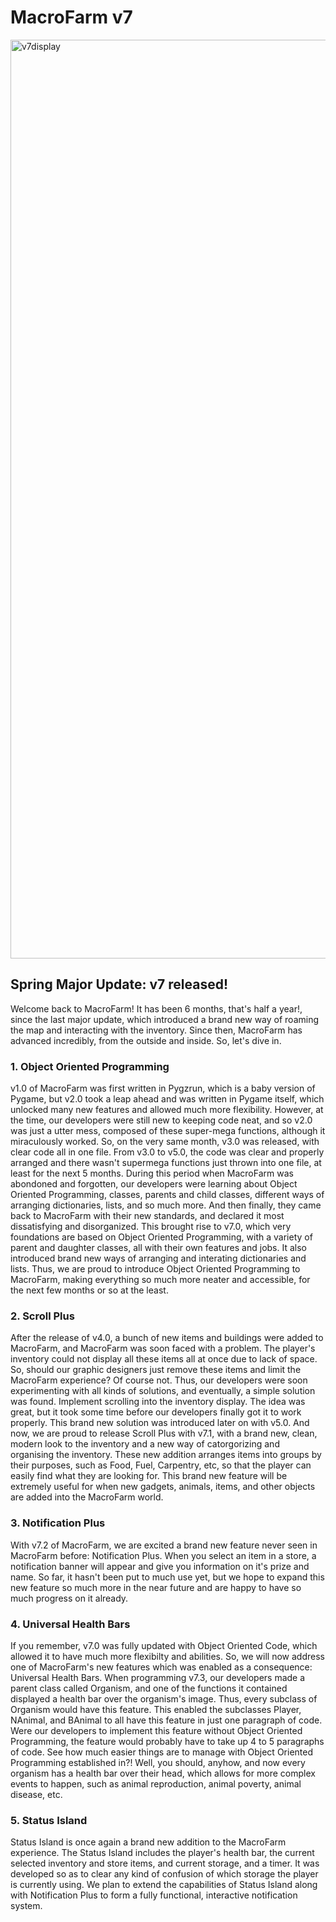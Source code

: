 # MacroFarm v7

<img width="1470" alt="v7display" src="https://user-images.githubusercontent.com/104675837/224888036-a16df4ce-551b-41c5-ba91-277fd9678841.png">

## Spring Major Update: v7 released!

Welcome back to MacroFarm! It has been 6 months, that's half a year!, since the last major update, which introduced a brand new way of roaming the map and interacting with the inventory. Since then, MacroFarm has advanced incredibly, from the outside and inside. So, let's dive in.

### 1. Object Oriented Programming

v1.0 of MacroFarm was first written in Pygzrun, which is a baby version of Pygame, but v2.0 took a leap ahead and was written in Pygame itself, which unlocked many new features and allowed much more flexibility. However, at the time, our developers were still new to keeping code neat, and so v2.0 was just a utter mess, composed of these super-mega functions, although it miraculously worked. So, on the very same month, v3.0 was released, with clear code all in one file. From v3.0 to v5.0, the code was clear and properly arranged and there wasn't supermega functions just thrown into one file, at least for the next 5 months. During this period when MacroFarm was abondoned and forgotten, our developers were learning about Object Oriented Programming, classes, parents and child classes, different ways of arranging dictionaries, lists, and so much more. And then finally, they came back to MacroFarm with their new standards, and declared it most dissatisfying and disorganized. This brought rise to v7.0, which very foundations are based on Object Oriented Programming, with a variety of parent and daughter classes, all with their own features and jobs. It also introduced brand new ways of arranging and interating dictionaries and lists. Thus, we are proud to introduce Object Oriented Programming to MacroFarm, making everything so much more neater and accessible, for the next few months or so at the least.

### 2. Scroll Plus

After the release of v4.0, a bunch of new items and buildings were added to MacroFarm, and MacroFarm was soon faced with a problem. The player's inventory could not display all these items all at once due to lack of space. So, should our graphic designers just remove these items and limit the MacroFarm experience? Of course not. Thus, our developers were soon experimenting with all kinds of solutions, and eventually, a simple solution was found. Implement scrolling into the inventory display. The idea was great, but it took some time before our developers finally got it to work properly. This brand new solution was introduced later on with v5.0. And now, we are proud to release Scroll Plus with v7.1, with a brand new, clean, modern look to the inventory and a new way of catorgorizing and organising the inventory. These new addition arranges items into groups by their purposes, such as Food, Fuel, Carpentry, etc, so that the player can easily find what they are looking for. This brand new feature will be extremely useful for when new gadgets, animals, items, and other objects are added into the MacroFarm world.

### 3. Notification Plus

With v7.2 of MacroFarm, we are excited a brand new feature never seen in MacroFarm before: Notification Plus. When you select an item in a store, a notification banner will appear and give you information on it's prize and name. So far, it hasn't been put to much use yet, but we hope to expand this new feature so much more in the near future and are happy to have so much progress on it already.

### 4. Universal Health Bars

If you remember, v7.0 was fully updated with Object Oriented Code, which allowed it to have much more flexibilty and abilities. So, we will now address one of MacroFarm's new features which was enabled as a consequence: Universal Health Bars. When programming v7.3, our developers made a parent class called Organism, and one of the functions it contained displayed a health bar over the organism's image. Thus, every subclass of Organism would have this feature. This enabled the subclasses Player, NAnimal, and BAnimal to all have this feature in just one paragraph of code. Were our developers to implement this feature without Object Oriented Programming, the feature would probably have to take up 4 to 5 paragraphs of code. See how much easier things are to manage with Object Oriented Programming established in?! Well, you should, anyhow, and now every organism has a health bar over their head, which allows for more complex events to happen, such as animal reproduction, animal poverty, animal disease, etc.

### 5. Status Island

Status Island is once again a brand new addition to the MacroFarm experience. The Status Island includes the player's health bar, the current selected inventory and store items, and current storage, and a timer. It was developed so as to clear any kind of confusion of which storage the player is currently using. We plan to extend the capabilities of Status Island along with Notification Plus to form a fully functional, interactive notification system.
